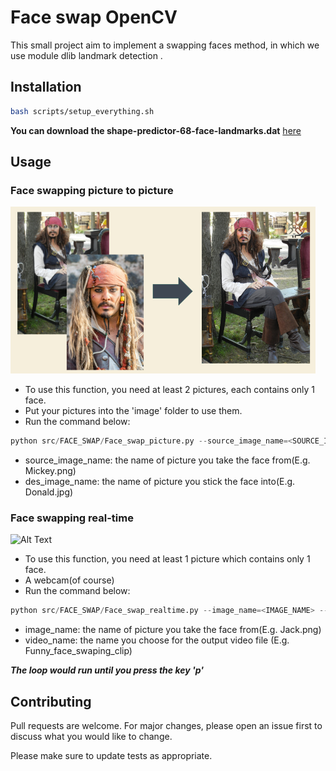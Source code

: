 # Face swap OpenCV 

This small project aim to implement a swapping faces method, in which we use module dlib landmark detection .

## Installation

```bash
bash scripts/setup_everything.sh
```
**You can download the shape-predictor-68-face-landmarks.dat** [here](https://www.kaggle.com/datasets/sergiovirahonda/shape-predictor-68-face-landmarksdat/code)

## Usage
### Face swapping picture to picture

![Alt text](Face_Swap_demo.png?raw=true "Title")

- To use this function, you need at least 2 pictures, each contains only 1 face.
- Put your pictures into the 'image' folder to use them.
- Run the command below:

```python
python src/FACE_SWAP/Face_swap_picture.py --source_image_name=<SOURCE_IMAGE_NAME> --des_image_name=<DES_IMAGE_NAME>   
```
- source_image_name: the name of picture you take the face from(E.g. Mickey.png)
- des_image_name: the name of picture you stick the face into(E.g. Donald.jpg)

### Face swapping real-time

![Alt Text](https://github.com/HgThinker/Face_swap_OpenCV/blob/main/Face_Swap_live_demo.gif)

- To use this function, you need at least 1 picture which contains only 1 face.
- A webcam(of course)
- Run the command below:

```python
python src/FACE_SWAP/Face_swap_realtime.py --image_name=<IMAGE_NAME> --video_name=<VIDEO_NAME> 
```
- image_name: the name of picture you take the face from(E.g. Jack.png)
- video_name: the name you choose for the output video file (E.g. Funny_face_swaping_clip)
 
***The loop would run until you press the key 'p'***
## Contributing

Pull requests are welcome. For major changes, please open an issue first
to discuss what you would like to change.

Please make sure to update tests as appropriate.
